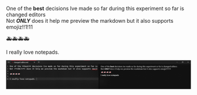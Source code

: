 One of the **best** decisions Ive made so far during this experiment so far is changed editors   
Not ***ONLY*** does it help me preview the markdown but it also supports emojiz!!1!11

🚑🚑🚑🚑

I really love notepads. 

![](https://raw.githubusercontent.com/ShanTen/staticHaver/master/notepadsLuv.png)